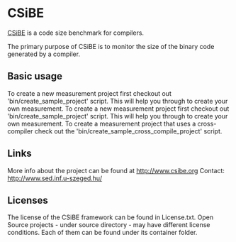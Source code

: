 # CSiBE

[CSiBE](http://www.csibe.org) is a code size benchmark for compilers.

The primary purpose of CSiBE is to monitor the size of the binary code generated by a compiler.

## Basic usage

To create a new measurement project first checkout out 'bin/create_sample_project' script. This will help you through to create your own measurement. To create a new measurement project first checkout out 'bin/create_sample_project' script. This will help you through to create your own measurement. To create a measurement project that uses a cross-compiler check out the 'bin/create_sample_cross_compile_project' script.

## Links

More info about the project can be found at http://www.csibe.org
Contact: http://www.sed.inf.u-szeged.hu/

## Licenses

The license of the CSiBE framework can be found in License.txt.
Open Source projects - under source directory - may have different license conditions. Each of them can be found under its container folder.
